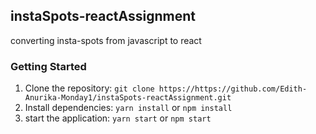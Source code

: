 ## instaSpots-reactAssignment
converting insta-spots  from javascript to react
### Getting Started
1. Clone the repository: `git clone https://https://github.com/Edith-Anurika-Monday1/instaSpots-reactAssignment.git`
2. Install dependencies: `yarn install` or `npm install`
3. start the application: `yarn start` or `npm start`

